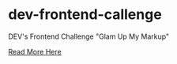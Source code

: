 # dev-frontend-callenge

DEV's Frontend Challenge "Glam Up My Markup"

[Read More Here](https://dev.to/challenges/frontend)
